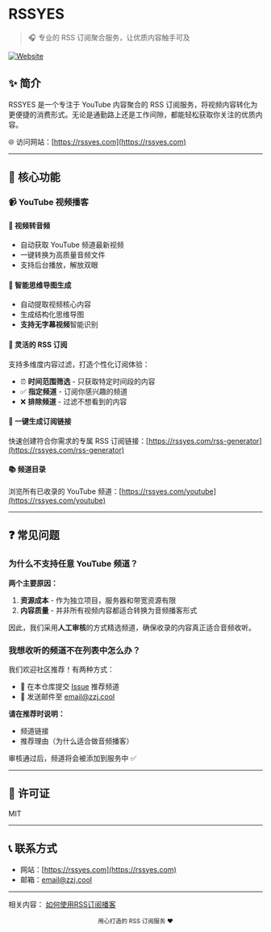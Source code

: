 # RSSYES

> 🎧 专业的 RSS 订阅聚合服务，让优质内容触手可及

[![Website](https://img.shields.io/badge/Website-rssyes.com-blue)](https://rssyes.com)

## ✨ 简介

RSSYES 是一个专注于 YouTube 内容聚合的 RSS 订阅服务，将视频内容转化为更便捷的消费形式。无论是通勤路上还是工作间隙，都能轻松获取你关注的优质内容。

🌐 访问网站：[https://rssyes.com](https://rssyes.com)

---

## 🎯 核心功能

### 📹 YouTube 视频播客

#### 🎵 视频转音频
- 自动获取 YouTube 频道最新视频
- 一键转换为高质量音频文件
- 支持后台播放，解放双眼

#### 🧠 智能思维导图生成
- 自动提取视频核心内容
- 生成结构化思维导图
- **支持无字幕视频**智能识别

#### 📡 灵活的 RSS 订阅

支持多维度内容过滤，打造个性化订阅体验：

- ⏰ **时间范围筛选** - 只获取特定时间段的内容
- ✅ **指定频道** - 订阅你感兴趣的频道
- ❌ **排除频道** - 过滤不想看到的内容

#### 🔗 一键生成订阅链接
快速创建符合你需求的专属 RSS 订阅链接：[https://rssyes.com/rss-generator](https://rssyes.com/rss-generator)

#### 📚 频道目录
浏览所有已收录的 YouTube 频道：[https://rssyes.com/youtube](https://rssyes.com/youtube)

---

## ❓ 常见问题

### 为什么不支持任意 YouTube 频道？

**两个主要原因：**

1. **资源成本** - 作为独立项目，服务器和带宽资源有限
2. **内容质量** - 并非所有视频内容都适合转换为音频播客形式

因此，我们采用**人工审核**的方式精选频道，确保收录的内容真正适合音频收听。

### 我想收听的频道不在列表中怎么办？

我们欢迎社区推荐！有两种方式：

- 📝 在本仓库提交 [Issue](../../issues/new) 推荐频道
- 📧 发送邮件至 [email@zzj.cool](mailto:email@zzj.cool)

**请在推荐时说明：**
- 频道链接
- 推荐理由（为什么适合做音频播客）

审核通过后，频道将会被添加到服务中 ✅

---

## 📜 许可证

MIT

---

## 📞 联系方式

- 网站：[https://rssyes.com](https://rssyes.com)
- 邮箱：email@zzj.cool

---

相关内容：
[如何使用RSS订阅播客](https://github.com/zzjcool/rssyes.com/blob/main/using_rss.md)

<div align="center">
  <sub>用心打造的 RSS 订阅服务 ❤️</sub>
</div>
